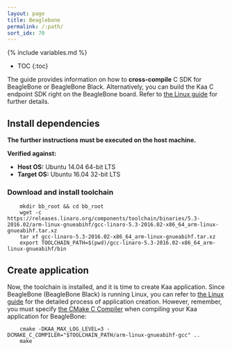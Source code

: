 ```yaml
---
layout: page
title: Beaglebone
permalink: /:path/
sort_idx: 70
---
```


{% include variables.md %}

* TOC
{:toc}

The guide provides information on how to **cross-compile** C SDK for BeagleBone or BeagleBone Black.
Alternatively, you can build the Kaa C endpoint SDK right on the BeagleBone board.
Refer to [the Linux guide]({{root_url}}Programming-guide/Using-Kaa-endpoint-SDKs/C/SDK-Linux/) for further details.

## Install dependencies

**The further instructions must be executed on the host machine.**

**Verified against:**

 - **Host OS:** Ubuntu 14.04 64-bit LTS
 - **Target OS:** Ubuntu 16.04 32-bit LTS

### Download and install toolchain

        mkdir bb_root && cd bb_root
        wget -c https://releases.linaro.org/components/toolchain/binaries/5.3-2016.02/arm-linux-gnueabihf/gcc-linaro-5.3-2016.02-x86_64_arm-linux-gnueabihf.tar.xz
        tar xf gcc-linaro-5.3-2016.02-x86_64_arm-linux-gnueabihf.tar.xz
        export TOOLCHAIN_PATH=$(pwd)/gcc-linaro-5.3-2016.02-x86_64_arm-linux-gnueabihf/bin

## Create application
Now, the toolchain is installed, and it is time to create Kaa application.
Since BeagleBone (BeagleBone Black) is running Linux, you can refer to [the Linux guide]({{root_url}}Programming-guide/Using-Kaa-endpoint-SDKs/C/SDK-Linux/#c-sdk-build) for the detailed process of application creation.
However, remember, you must specify [the CMake C Compiler](http://www.vtk.org/Wiki/CMake_Cross_Compiling#Setting_up_the_system_and_toolchain) when compiling your Kaa application for BeagleBone:

        cmake -DKAA_MAX_LOG_LEVEL=3 -DCMAKE_C_COMPILER="$TOOLCHAIN_PATH/arm-linux-gnueabihf-gcc" ..
        make
